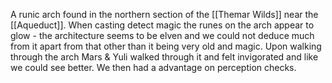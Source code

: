 A runic arch found in the northern section of the [[Themar Wilds]] near the [[Aqueduct]]. When casting detect magic the runes on the arch appear to glow - the architecture seems to be elven and we could not deduce much from it apart from that other than it being very old and magic. 
Upon walking through the arch Mars & Yuli walked through it and felt invigorated and like we could see better. We then had a advantage on perception checks.